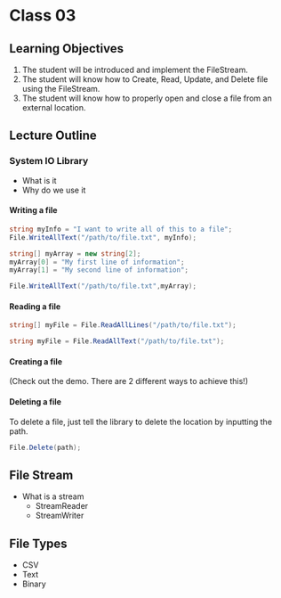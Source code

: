 # Class 03

## Learning Objectives
1. The student will be introduced and implement the FileStream.
1. The student will know how to Create, Read, Update, and Delete file using the FileStream.
1. The student will know how to properly open and close a file from an external location.

## Lecture Outline

### System IO Library
 - What is it
 - Why do we use it

#### Writing a file

```csharp
string myInfo = "I want to write all of this to a file";
File.WriteAllText("/path/to/file.txt", myInfo);
```

```csharp
string[] myArray = new string[2];
myArray[0] = "My first line of information";
myArray[1] = "My second line of information";

File.WriteAllText("/path/to/file.txt",myArray);
```

#### Reading a file

 ```csharp
string[] myFile = File.ReadAllLines("/path/to/file.txt");
```

```csharp
string myFile = File.ReadAllText("/path/to/file.txt");
```

#### Creating a file
(Check out the demo. There are 2 different ways to achieve this!)

#### Deleting a file

To delete a file, just tell the library to delete the location by inputting the path. 

```csharp
File.Delete(path);
```

## File Stream
 - What is a stream
	- StreamReader
	- StreamWriter

## File Types
- CSV
- Text
- Binary

